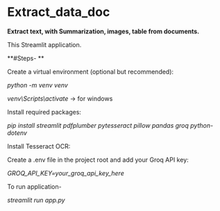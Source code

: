 # Extract_data_doc

**Extract text, with Summarization, images, table from documents.**

This Streamlit application.

**#Steps- 
**

Create a virtual environment (optional but recommended):

_python -m venv venv_

_venv\Scripts\activate_ -> for windows

Install required packages:

_pip install streamlit pdfplumber pytesseract pillow pandas groq python-dotenv_

Install Tesseract OCR:

Create a .env file in the project root and add your Groq API key:

_GROQ_API_KEY=your_groq_api_key_here_

To run application-

_streamlit run app.py_
